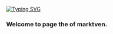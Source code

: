 [![Typing SVG](https://readme-typing-svg.herokuapp.com?color=%#CFF05&lines=Beginer+ML+Developer)](https://git.io/typing-svg)
### Welcome to page the of **marktven**.

